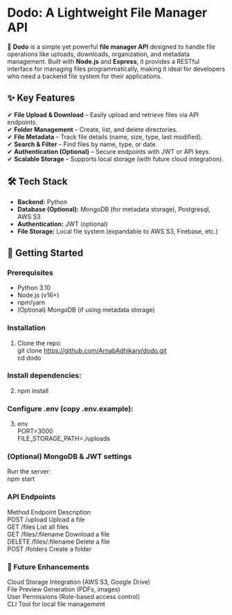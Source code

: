 # Dodo: A Lightweight File Manager API  

🚀 **Dodo** is a simple yet powerful **file manager API** designed to handle file operations like uploads, downloads, organization, and metadata management. Built with **Node.js** and **Express**, it provides a RESTful interface for managing files programmatically, making it ideal for developers who need a backend file system for their applications.  

## ✨ Key Features  

✔ **File Upload & Download** – Easily upload and retrieve files via API endpoints.  
✔ **Folder Management** – Create, list, and delete directories.  
✔ **File Metadata** – Track file details (name, size, type, last modified).  
✔ **Search & Filter** – Find files by name, type, or date.  
✔ **Authentication (Optional)** – Secure endpoints with JWT or API keys.  
✔ **Scalable Storage** – Supports local storage (with future cloud integration).  

## 🛠 Tech Stack  
- **Backend:** Python  
- **Database (Optional):** MongoDB (for metadata storage), Postgresql, AWS S3  
- **Authentication:** JWT (optional)  
- **File Storage:** Local file system (expandable to AWS S3, Firebase, etc.)  

## 🚀 Getting Started  

### Prerequisites  
- Python 3.10
- Node.js (v16+)  
- npm/yarn  
- (Optional) MongoDB (if using metadata storage)  

### Installation  
1. Clone the repo:<br>
   git clone https://github.com/ArnabAdhikary/dodo.git<br>
   cd dodo<br>

### Install dependencies:
2. npm install

### Configure .env (copy .env.example):
3. env<br>
PORT=3000<br>
FILE_STORAGE_PATH=./uploads<br>

### (Optional) MongoDB & JWT settings
Run the server:<br>
npm start<br>

### API Endpoints
Method	Endpoint	Description<br>
POST	/upload	Upload a file<br>
GET	/files	List all files<br>
GET	/files/:filename	Download a file<br>
DELETE	/files/:filename	Delete a file<br>
POST	/folders	Create a folder

### 🔧 Future Enhancements
Cloud Storage Integration (AWS S3, Google Drive)<br>
File Preview Generation (PDFs, images)<br>
User Permissions (Role-based access control)<br>
CLI Tool for local file management<br>
